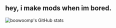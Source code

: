 ## hey, i make mods when im bored.

![boowoomp's GitHub stats](https://github-readme-stats.vercel.app/api?username=boowoomp&show_icons=true&theme=radical)
